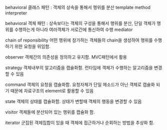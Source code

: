 behavioral 클래스 패턴
: 객체의 상속을 통해서 행위를 분산
template method
interpreter

behavioral 객체 패턴
: 상속보다는 객체의 구성을 통해서 행위를 분산, 단일 객체가 행위를 수행하는게 아니라 여러객체가 서로간에 통신하여 수행
mediator

chain of reponsibility
어떤 행위에 참가하는 객체들의 chain을 생성하여 행위를 수행하기 위한 요청을 위임함.

observer
객체간의 의존성을 정의하고 유지함. MVC패턴에서 활용

strategy
객체내부의 알고리즘을 캡슐화함. 런타임에 객체가 수행하는 알고리즘을 변경할 수 있음

command
객체의 요청을 캡슐화함. 요청자체가 단일 메소드가 아닌 객체로 캡슐화 되기 때문에 자료구조의 element로 활용할 수 있음

state
객체의 상태를 캡슐화함. 상태가 변할때 객체의 행동을 변경할 수 있음

visitor
객체들에 분산되어 있는 행위를 캡슐화 함.

iterator
군집된 객체집합이 있을 때 객체에 접근하거나 순회하는 방법을 추상화 함.